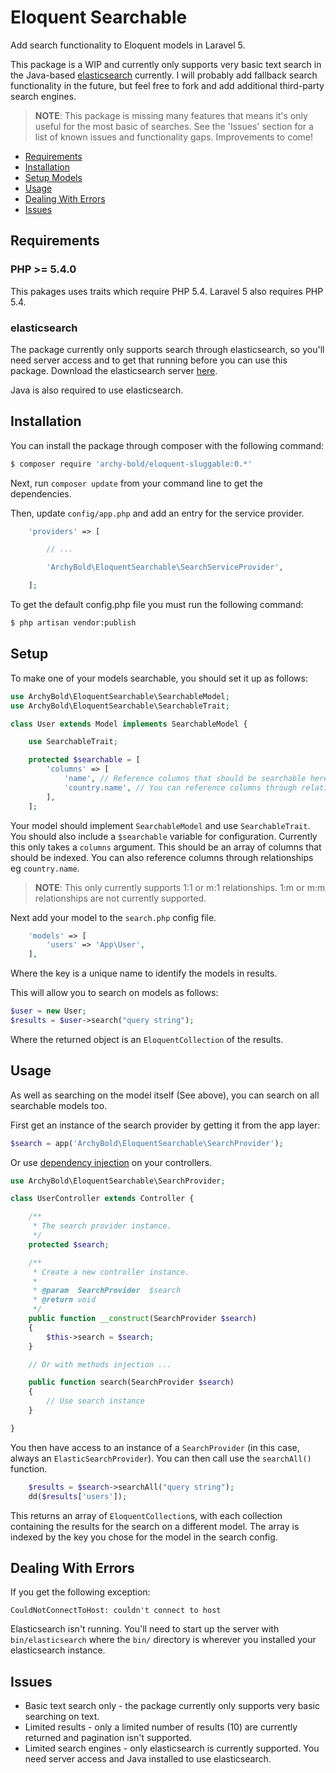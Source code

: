 # Eloquent Searchable

Add search functionality to Eloquent models in Laravel 5.

This package is a WIP and currently only supports very basic text search in the Java-based [elasticsearch](https://www.elastic.co/products/elasticsearch) currently. I will probably add fallback search functionality in the future, but feel free to fork and add additional third-party search engines.

> **NOTE**: This package is missing many features that means it's only useful for the most basic of searches. See the 'Issues' section for a list of known issues and functionality gaps. Improvements to come!

* [Requirements](#requirements)
* [Installation](#installation)
* [Setup Models](#setup)
* [Usage](#usage)
* [Dealing With Errors](#errors)
* [Issues](#issues)

<a name="requirements"></a>
## Requirements

### PHP >= 5.4.0

This pakages uses traits which require PHP 5.4. Laravel 5 also requires PHP 5.4.

### elasticsearch

The package currently only supports search through elasticsearch, so you'll need server access and to get that running before you can use this package. Download the elasticsearch server [here](https://www.elastic.co/downloads/elasticsearch).

Java is also required to use elasticsearch.

<a name="installation"></a>
## Installation

You can install the package through composer with the following command:

```bash
$ composer require 'archy-bold/eloquent-sluggable:0.*'
```

Next, run `composer update` from your command line to get the dependencies.

Then, update `config/app.php` and add an entry for the service provider.

```php
	'providers' => [

		// ...

		'ArchyBold\EloquentSearchable\SearchServiceProvider',

	];
```

To get the default config.php file you must run the following command:

```bash
$ php artisan vendor:publish
```

<a name="setup"></a>
## Setup

To make one of your models searchable, you should set it up as follows:

```php
use ArchyBold\EloquentSearchable\SearchableModel;
use ArchyBold\EloquentSearchable\SearchableTrait;

class User extends Model implements SearchableModel {

	use SearchableTrait;

	protected $searchable = [
		'columns' => [
			'name', // Reference columns that should be searchable here
			'country.name', // You can reference columns through relationships too.
		],
	];
```

Your model should implement `SearchableModel` and use `SearchableTrait`. You should also include a `$searchable` variable for configuration. Currently this only takes a `columns` argument. This should be an array of columns that should be indexed. You can also reference columns through relationships eg `country.name`.

> **NOTE**: This only currently supports 1:1 or m:1 relationships. 1:m or m:m relationships are not currently supported.

Next add your model to the `search.php` config file.

```php
	'models' => [
		'users' => 'App\User',
	],
```

Where the key is a unique name to identify the models in results.

This will allow you to search on models as follows:

```php
$user = new User;
$results = $user->search("query string");
```

Where the returned object is an `EloquentCollection` of the results.

<a name="usage"></a>
## Usage

As well as searching on the model itself (See above), you can search on all searchable models too.

First get an instance of the search provider by getting it from the app layer:

```php
$search = app('ArchyBold\EloquentSearchable\SearchProvider');
```

Or use [dependency injection](http://laravel.com/docs/5.0/controllers#dependency-injection-and-controllers) on your controllers.

```php
use ArchyBold\EloquentSearchable\SearchProvider;

class UserController extends Controller {

    /**
     * The search provider instance.
     */
    protected $search;

    /**
     * Create a new controller instance.
     *
     * @param  SearchProvider  $search
     * @return void
     */
    public function __construct(SearchProvider $search)
    {
        $this->search = $search;
    }

    // Or with methods injection ...

    public function search(SearchProvider $search)
    {
    	// Use search instance
    }

}
```

You then have access to an instance of a `SearchProvider` (in this case, always an `ElasticSearchProvider`). You can then call use the `searchAll()` function.

```php
	$results = $search->searchAll("query string");
	dd($results['users']);
```

This returns an array of `EloquentCollection`s, with each collection containing the results for the search on a different model. The array is indexed by the key you chose for the model in the search config.

<a name="errors"></a>
## Dealing With Errors

If you get the following exception:

```
CouldNotConnectToHost: couldn't connect to host
```

Elasticsearch isn't running. You'll need to start up the server with `bin/elasticsearch` where the `bin/` directory is wherever you installed your elasticsearch instance.

<a name="issues"></a>
## Issues

* Basic text search only - the package currently only supports very basic searching on text.
* Limited results - only a limited number of results (10) are currently returned and pagination isn't supported.
* Limited search engines - only elasticsearch is currently supported. You need server access and Java installed to use elasticsearch.

